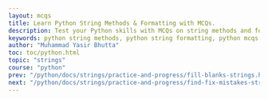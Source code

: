```yaml
---
layout: mcqs
title: Learn Python String Methods & Formatting with MCQs.
description: Test your Python skills with MCQs on string methods and formatting. Great for beginners learning Python strings through hands-on practice.
keywords: python string methods, python string formatting, python mcqs, python quiz, learn python strings, string methods in python, python string exercises, python for beginners, python string functions, python interview questions.
author: "Muhammad Yasir Bhutta"
toc: toc/python.html
topic: "strings"
course: "python"
prev: "/python/docs/strings/practice-and-progress/fill-blanks-strings.html"
next: "/python/docs/strings/practice-and-progress/find-fix-mistakes-strings.html"
---
```

